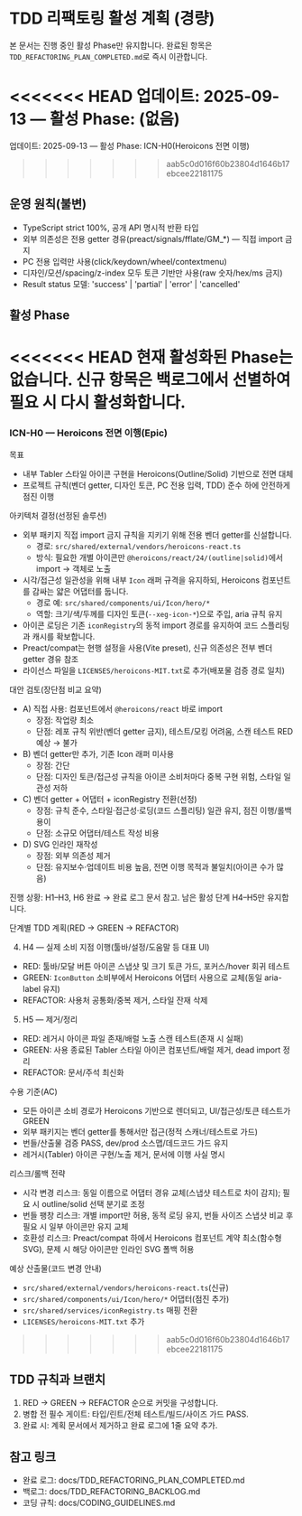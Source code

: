 # TDD 리팩토링 활성 계획 (경량)

본 문서는 진행 중인 활성 Phase만 유지합니다. 완료된 항목은
`TDD_REFACTORING_PLAN_COMPLETED.md`로 즉시 이관합니다.

<<<<<<< HEAD
업데이트: 2025-09-13 — 활성 Phase: (없음)
=======
업데이트: 2025-09-13 — 활성 Phase: ICN-H0(Heroicons 전면 이행)
>>>>>>> aab5c0d016f60b23804d1646b17ebcee22181175

## 운영 원칙(불변)

- TypeScript strict 100%, 공개 API 명시적 반환 타입
- 외부 의존성은 전용 getter 경유(preact/signals/fflate/GM\_\*) — 직접 import
  금지
- PC 전용 입력만 사용(click/keydown/wheel/contextmenu)
- 디자인/모션/spacing/z-index 모두 토큰 기반만 사용(raw 숫자/hex/ms 금지)
- Result status 모델: 'success' | 'partial' | 'error' | 'cancelled'

## 활성 Phase

<<<<<<< HEAD
현재 활성화된 Phase는 없습니다. 신규 항목은 백로그에서 선별하여 필요 시 다시
활성화합니다.
=======
### ICN-H0 — Heroicons 전면 이행(Epic)

목표

- 내부 Tabler 스타일 아이콘 구현을 Heroicons(Outline/Solid) 기반으로 전면 대체
- 프로젝트 규칙(벤더 getter, 디자인 토큰, PC 전용 입력, TDD) 준수 하에 안전하게
  점진 이행

아키텍처 결정(선정된 솔루션)

- 외부 패키지 직접 import 금지 규칙을 지키기 위해 전용 벤더 getter를 신설합니다.
  - 경로: `src/shared/external/vendors/heroicons-react.ts`
  - 방식: 필요한 개별 아이콘만 `@heroicons/react/24/(outline|solid)`에서 import
    → 객체로 노출
- 시각/접근성 일관성을 위해 내부 `Icon` 래퍼 규격을 유지하되, Heroicons
  컴포넌트를 감싸는 얇은 어댑터를 둡니다.
  - 경로 예: `src/shared/components/ui/Icon/hero/*`
  - 역할: 크기/색/두께를 디자인 토큰(`--xeg-icon-*`)으로 주입, aria 규칙 유지
- 아이콘 로딩은 기존 `iconRegistry`의 동적 import 경로를 유지하여 코드
  스플리팅과 캐시를 확보합니다.
- Preact/compat는 현행 설정을 사용(Vite preset), 신규 의존성은 전부 벤더 getter
  경유 참조
- 라이선스 파일을 `LICENSES/heroicons-MIT.txt`로 추가(배포물 검증 경로 일치)

대안 검토(장단점 비교 요약)

- A) 직접 사용: 컴포넌트에서 `@heroicons/react` 바로 import
  - 장점: 작업량 최소
  - 단점: 레포 규칙 위반(벤더 getter 금지), 테스트/모킹 어려움, 스캔 테스트 RED
    예상 → 불가
- B) 벤더 getter만 추가, 기존 Icon 래퍼 미사용
  - 장점: 간단
  - 단점: 디자인 토큰/접근성 규칙을 아이콘 소비처마다 중복 구현 위험, 스타일
    일관성 저하
- C) 벤더 getter + 어댑터 + iconRegistry 전환(선정)
  - 장점: 규칙 준수, 스타일·접근성·로딩(코드 스플리팅) 일관 유지, 점진 이행/롤백
    용이
  - 단점: 소규모 어댑터/테스트 작성 비용
- D) SVG 인라인 재작성
  - 장점: 외부 의존성 제거
  - 단점: 유지보수·업데이트 비용 높음, 전면 이행 목적과 불일치(아이콘 수가 많음)

진행 상황: H1–H3, H6 완료 → 완료 로그 문서 참고. 남은 활성 단계 H4–H5만
유지합니다.

단계별 TDD 계획(RED → GREEN → REFACTOR)

4. H4 — 실제 소비 지점 이행(툴바/설정/도움말 등 대표 UI)

- RED: 툴바/모달 버튼 아이콘 스냅샷 및 크기 토큰 가드, 포커스/hover 회귀 테스트
- GREEN: `IconButton` 소비부에서 Heroicons 어댑터 사용으로 교체(동일 aria-label
  유지)
- REFACTOR: 사용처 공통화/중복 제거, 스타일 잔재 삭제

5. H5 — 제거/정리

- RED: 레거시 아이콘 파일 존재/배럴 노출 스캔 테스트(존재 시 실패)
- GREEN: 사용 종료된 Tabler 스타일 아이콘 컴포넌트/배럴 제거, dead import 정리
- REFACTOR: 문서/주석 최신화

수용 기준(AC)

- 모든 아이콘 소비 경로가 Heroicons 기반으로 렌더되고, UI/접근성/토큰 테스트가
  GREEN
- 외부 패키지는 벤더 getter를 통해서만 접근(정적 스캐너/테스트로 가드)
- 번들/산출물 검증 PASS, dev/prod 소스맵/데드코드 가드 유지
- 레거시(Tabler) 아이콘 구현/노출 제거, 문서에 이행 사실 명시

리스크/롤백 전략

- 시각 변경 리스크: 동일 이름으로 어댑터 경유 교체(스냅샷 테스트로 차이 감지);
  필요 시 outline/solid 선택 분기로 조정
- 번들 팽창 리스크: 개별 import만 허용, 동적 로딩 유지, 번들 사이즈 스냅샷 비교
  후 필요 시 일부 아이콘만 유지 교체
- 호환성 리스크: Preact/compat 하에서 Heroicons 컴포넌트 계약 최소(함수형 SVG),
  문제 시 해당 아이콘만 인라인 SVG 폴백 허용

예상 산출물(코드 변경 안내)

- `src/shared/external/vendors/heroicons-react.ts`(신규)
- `src/shared/components/ui/Icon/hero/*` 어댑터(점진 추가)
- `src/shared/services/iconRegistry.ts` 매핑 전환
- `LICENSES/heroicons-MIT.txt` 추가
>>>>>>> aab5c0d016f60b23804d1646b17ebcee22181175

## TDD 규칙과 브랜치

1. RED → GREEN → REFACTOR 순으로 커밋을 구성합니다.
2. 병합 전 필수 게이트: 타입/린트/전체 테스트/빌드/사이즈 가드 PASS.
3. 완료 시: 계획 문서에서 제거하고 완료 로그에 1줄 요약 추가.

## 참고 링크

- 완료 로그: docs/TDD_REFACTORING_PLAN_COMPLETED.md
- 백로그: docs/TDD_REFACTORING_BACKLOG.md
- 코딩 규칙: docs/CODING_GUIDELINES.md
